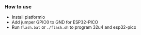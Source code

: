 ### How to use

* Install platformio
* Add jumper GPIO0 to GND for ESP32-PICO
* Run `flash.bat` or `./flash.sh` to program 32u4 and esp32-pico
